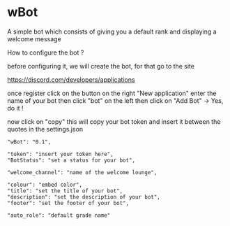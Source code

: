 # wBot
A simple bot which consists of giving you a default rank and displaying a welcome message

How to configure the bot ?

before configuring it, we will create the bot, for that go to the site 

https://discord.com/developers/applications

once register click on the button on the right "New application"
enter the name of your bot
then click "bot" on the left
then click on "Add Bot"
→ Yes, do it !

now click on "copy" this will copy your bot token
and insert it between the quotes in the settings.json

   
    "wBot": "0.1", 

    "token": "insert your token here",
    "BotStatus": "set a status for your bot",

    "welcome_channel": "name of the welcome lounge",

    "colour": "embed color",
    "title": "set the title of your bot",
    "description": "set the description of your bot",
    "footer": "set the footer of your bot",

    "auto_role": "default grade name"
    
    


